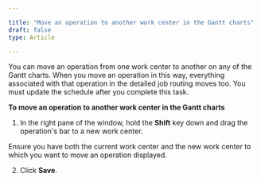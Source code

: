 ```yaml
---

title: "Move an operation to another work center in the Gantt charts"
draft: false
type: Article

---
```


You can move an operation from one work center to another on any of the Gantt charts. When you move an operation in this way, everything associated with that operation in the detailed job routing moves too. You must update the schedule after you complete this task.

**To move an operation to another work center in the Gantt charts**

1. In the right pane of the window, hold the **Shift** key down and drag the operation's bar to a new work center.

Ensure you have both the current work center and the new work center to which you want to move an operation displayed.

2. Click **Save**.

​